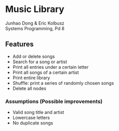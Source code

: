 # Music Library

Junhao Dong & Eric Kolbusz  
Systems Programming, Pd 8


## Features
* Add or delete songs
* Search for a song or artist
* Print all entries under a certain letter
* Print all songs of a certain artist
* Print entire library
* Shuffle: print a series of randomly chosen songs
* Delete all nodes

### Assumptions (Possible improvements)
* Valid song title and artist
* Lowercase letters
* No duplicate songs
